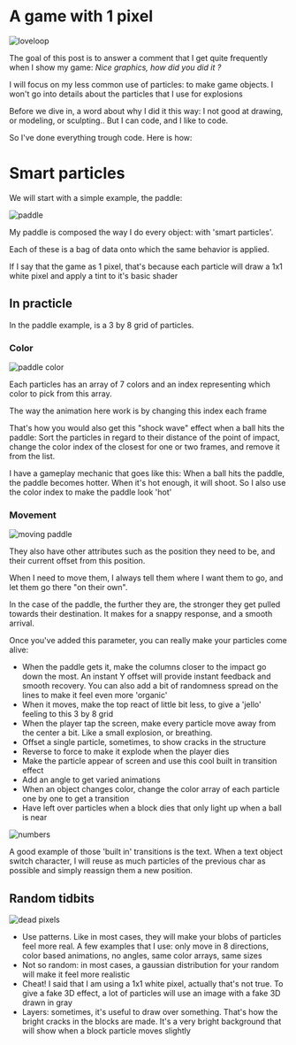 # A game with 1 pixel

![loveloop](https://i.ibb.co/tL1V7WS/loveloop.gif)

The goal of this post is to answer a comment that I get quite frequently when I show my game: *Nice graphics, how did you did it ?*

I will focus on my less common use of particles: to make game objects. I won't go into details about the particles that I use for explosions

Before we dive in, a word about why I did it this way: I not good at drawing, or modeling, or sculpting.. But I can code, and I like to code. 

So I've done everything trough code. Here is how:

# Smart particles

We will start with a simple example, the paddle:

![paddle](https://i.ibb.co/s3fcPY1/paddle.gif)

My paddle is composed the way I do every object: with 'smart particles'. 

Each of these is a bag of data onto which the same behavior is applied. 

If I say that the game as 1 pixel, that's because each particle will draw a 1x1 white pixel and apply a tint to it's basic shader

## In practicle

In the paddle example, is a 3 by 8 grid of particles.

### Color

![paddle color](https://i.ibb.co/4YN7xGv/paddlecolor.gif)

Each particles has an array of 7 colors and an index representing which color to pick from this array.

The way the animation here work is by changing this index each frame

That's how you would also get this "shock wave" effect when a ball hits the paddle: Sort the particles in regard to their distance of the point of impact, change the color index of the closest for one or two frames, and remove it from the list.

I have a gameplay mechanic that goes like this: When a ball hits the paddle, the paddle becomes hotter. When it's hot enough, it will shoot. So I also use the color index to make the paddle look 'hot'

### Movement

![moving paddle](https://i.ibb.co/nLBDFfc/movingpaddle.gif)

They also have other attributes such as the position they need to be, and their current offset from this position.

When I need to move them, I always tell them where I want them to go, and let them go there "on their own". 

In the case of the paddle, the further they are, the stronger they get pulled towards their destination. It makes for a snappy response, and a smooth arrival.

Once you've added this parameter, you can really make your particles come alive:

- When the paddle gets it, make the columns closer to the impact go down the most. An instant Y offset will provide instant feedback and smooth recovery. You can also add a bit of randomness spread on the lines to make it feel even more 'organic'
- When it moves, make the top react of little bit less, to give a 'jello' feeling to this 3 by 8 grid
- When the player tap the screen, make every particle move away from the center a bit. Like a small explosion, or breathing.
- Offset a single particle, sometimes, to show cracks in the structure
- Reverse to force to make it explode when the player dies
- Make the particle appear of screen and use this cool built in transition effect
- Add an angle to get varied animations
- When an object changes color, change the color array of each particle one by one to get a transition
- Have left over particles when a block dies that only light up when a ball is near 

![numbers](https://i.ibb.co/RQ9fxz3/count.gif)

A good example of those 'built in' transitions is the text. When a text object switch character, I will reuse as much particles of the previous char as possible and simply reassign them a new position.

## Random tidbits

![dead pixels](https://i.ibb.co/cLgtC1s/deadpixels.png)

- Use patterns. Like in most cases, they will make your blobs of particles feel more real. A few examples that I use: only move in 8 directions, color based animations, no angles, same color arrays, same sizes
- Not so random: in most cases, a gaussian distribution for your random will make it feel more realistic 
- Cheat! I said that I am using a 1x1 white pixel, actually that's not true. To give a fake 3D effect, a lot of particles will use an image with a fake 3D drawn in gray
- Layers: sometimes, it's useful to draw over something. That's how the bright cracks in the blocks are made. It's a very bright background that will show when a block particle moves slightly


